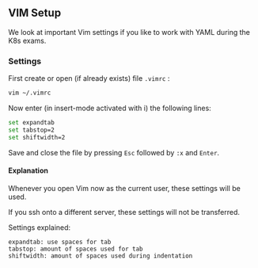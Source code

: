 ## VIM Setup
We look at important Vim settings if you like to work with YAML during the K8s exams.

### Settings
First create or open (if already exists) file `.vimrc` :
```bash
vim ~/.vimrc
```
Now enter (in insert-mode activated with i) the following lines:
```bash
set expandtab
set tabstop=2
set shiftwidth=2
```
Save and close the file by pressing `Esc` followed by `:x` and `Enter`.

#### Explanation
Whenever you open Vim now as the current user, these settings will be used.

If you ssh onto a different server, these settings will not be transferred.

Settings explained:
```plaintext
expandtab: use spaces for tab
tabstop: amount of spaces used for tab
shiftwidth: amount of spaces used during indentation
```